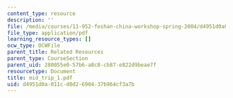 ```yaml
---
content_type: resource
description: ''
file: /media/courses/11-952-foshan-china-workshop-spring-2004/d4951d0a011cd0d2690437b964cf3a7b_mid_trip_1.pdf
file_type: application/pdf
learning_resource_types: []
ocw_type: OCWFile
parent_title: Related Resources
parent_type: CourseSection
parent_uid: 280055e0-57b6-a8c8-cb87-e822d9beae7f
resourcetype: Document
title: mid_trip_1.pdf
uid: d4951d0a-011c-d0d2-6904-37b964cf3a7b
---
```


